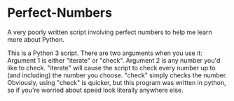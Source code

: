 # Perfect-Numbers
A very poorly written script involving perfect numbers to help me learn more about Python.

This is a Python 3 script. There are two arguments when you use it:
Argument 1 is either "iterate" or "check". Argument 2 is any number you'd like to check.
"iterate" will cause the script to check every number up to (and including) the number you choose. "check" simply checks the number.
Obviously, using "check" is quicker, but this program was written in python, so if you're worried about speed look literally anywhere else.

